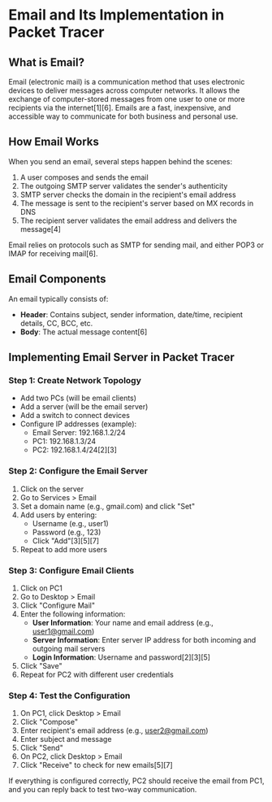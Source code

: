 # Email and Its Implementation in Packet Tracer

## What is Email?

Email (electronic mail) is a communication method that uses electronic devices to deliver messages across computer networks. It allows the exchange of computer-stored messages from one user to one or more recipients via the internet[1][6]. Emails are a fast, inexpensive, and accessible way to communicate for both business and personal use.

## How Email Works

When you send an email, several steps happen behind the scenes:

1. A user composes and sends the email
2. The outgoing SMTP server validates the sender's authenticity
3. SMTP server checks the domain in the recipient's email address
4. The message is sent to the recipient's server based on MX records in DNS
5. The recipient server validates the email address and delivers the message[4]

Email relies on protocols such as SMTP for sending mail, and either POP3 or IMAP for receiving mail[6].

## Email Components

An email typically consists of:
- **Header**: Contains subject, sender information, date/time, recipient details, CC, BCC, etc.
- **Body**: The actual message content[6]

## Implementing Email Server in Packet Tracer

### Step 1: Create Network Topology
- Add two PCs (will be email clients)
- Add a server (will be the email server)
- Add a switch to connect devices
- Configure IP addresses (example):
  - Email Server: 192.168.1.2/24
  - PC1: 192.168.1.3/24
  - PC2: 192.168.1.4/24[2][3]

### Step 2: Configure the Email Server
1. Click on the server
2. Go to Services > Email
3. Set a domain name (e.g., gmail.com) and click "Set"
4. Add users by entering:
   - Username (e.g., user1)
   - Password (e.g., 123)
   - Click "Add"[3][5][7]
5. Repeat to add more users

### Step 3: Configure Email Clients
1. Click on PC1
2. Go to Desktop > Email
3. Click "Configure Mail"
4. Enter the following information:
   - **User Information**: Your name and email address (e.g., user1@gmail.com)
   - **Server Information**: Enter server IP address for both incoming and outgoing mail servers
   - **Login Information**: Username and password[2][3][5]
5. Click "Save"
6. Repeat for PC2 with different user credentials

### Step 4: Test the Configuration
1. On PC1, click Desktop > Email
2. Click "Compose"
3. Enter recipient's email address (e.g., user2@gmail.com)
4. Enter subject and message
5. Click "Send"
6. On PC2, click Desktop > Email
7. Click "Receive" to check for new emails[5][7]

If everything is configured correctly, PC2 should receive the email from PC1, and you can reply back to test two-way communication.
